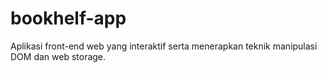 # bookhelf-app
Aplikasi front-end web yang interaktif serta menerapkan teknik manipulasi DOM dan web storage.
